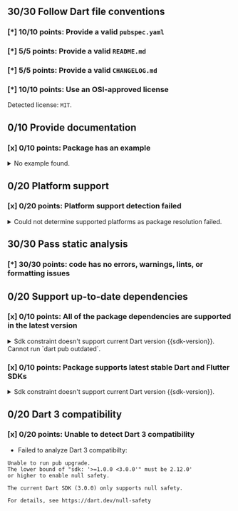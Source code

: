## 30/30 Follow Dart file conventions

### [*] 10/10 points: Provide a valid `pubspec.yaml`


### [*] 5/5 points: Provide a valid `README.md`


### [*] 5/5 points: Provide a valid `CHANGELOG.md`


### [*] 10/10 points: Use an OSI-approved license

Detected license: `MIT`.

## 0/10 Provide documentation

### [x] 0/10 points: Package has an example

<details>
<summary>
No example found.
</summary>

See [package layout](https://dart.dev/tools/pub/package-layout#examples) guidelines on how to add an example.
</details>

## 0/20 Platform support

### [x] 0/20 points: Platform support detection failed

<details>
<summary>
Could not determine supported platforms as package resolution failed.
</summary>

Run `dart pub get` for more information.
</details>

## 30/30 Pass static analysis

### [*] 30/30 points: code has no errors, warnings, lints, or formatting issues


## 0/20 Support up-to-date dependencies

### [x] 0/10 points: All of the package dependencies are supported in the latest version

<details>
<summary>
Sdk constraint doesn't support current Dart version {{sdk-version}}. Cannot run `dart pub outdated`.
</summary>

`pubspec.yaml:8:8`

```
  ╷
8 │   sdk: '>=1.0.0 <3.0.0'
  │        ^^^^^^^^^^^^^^^^
  ╵
```

</details>

### [x] 0/10 points: Package supports latest stable Dart and Flutter SDKs

<details>
<summary>
Sdk constraint doesn't support current Dart version {{sdk-version}}.
</summary>

`pubspec.yaml:8:8`

```
  ╷
8 │   sdk: '>=1.0.0 <3.0.0'
  │        ^^^^^^^^^^^^^^^^
  ╵
```

Try widening the upper boundary of the constraint.
</details>

## 0/20 Dart 3 compatibility

### [x] 0/20 points: Unable to detect Dart 3 compatibility

* Failed to analyze Dart 3 compatibilty:
```
Unable to run pub upgrade.
The lower bound of "sdk: '>=1.0.0 <3.0.0'" must be 2.12.0'
or higher to enable null safety.

The current Dart SDK (3.0.0) only supports null safety.

For details, see https://dart.dev/null-safety

```
